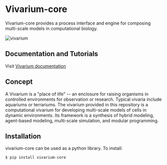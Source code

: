 # Vivarium-core

Vivarium-core provides a process interface and engine for composing multi-scale models in computational biology.

![vivarium](doc/_static/snapshots_fields.png)

## Documentation and Tutorials
Visit [Vivarium documentation](https://vivarium-core.readthedocs.io/)

## Concept

A Vivarium is a "place of life" -- an enclosure for raising organisms in controlled environments for observation or
research. Typical vivaria include aquariums or terrariums.  The vivarium provided in this repository is a computational
vivarium for developing multi-scale models of cells in dynamic environments. Its framework is a synthesis of
hybrid modeling, agent-based modeling, multi-scale simulation, and modular programming.

## Installation
vivarium-core can be used as a python library. To install:

```
$ pip install vivarium-core
```

